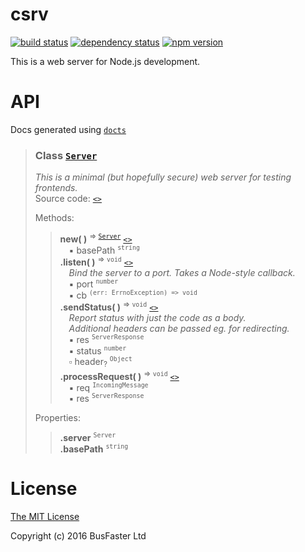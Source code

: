 csrv
====

[![build status](https://travis-ci.org/charto/csrv.svg?branch=master)](http://travis-ci.org/charto/csrv)
[![dependency status](https://david-dm.org/charto/csrv.svg)](https://david-dm.org/charto/csrv)
[![npm version](https://img.shields.io/npm/v/csrv.svg)](https://www.npmjs.com/package/csrv)

This is a web server for Node.js development.

API
===
Docs generated using [`docts`](https://github.com/charto/docts)
>
> <a name="api-Server"></a>
> ### Class [`Server`](#api-Server)
> <em>This is a minimal (but hopefully secure) web server for testing frontends.</em>  
> Source code: [`<>`](http://github.com/charto/csrv/blob/d0a331c/src/Server.ts#L22-L110)  
>  
> Methods:  
> > **new( )** <sup>&rArr; <code>[Server](#api-Server)</code></sup> [`<>`](http://github.com/charto/csrv/blob/d0a331c/src/Server.ts#L23-L30)  
> > &emsp;&#x25aa; basePath <sup><code>string</code></sup>  
> > **.listen( )** <sup>&rArr; <code>void</code></sup> [`<>`](http://github.com/charto/csrv/blob/d0a331c/src/Server.ts#L34-L36)  
> > &emsp;<em>Bind the server to a port. Takes a Node-style callback.</em>  
> > &emsp;&#x25aa; port <sup><code>number</code></sup>  
> > &emsp;&#x25aa; cb <sup><code>(err: ErrnoException) =&gt; void</code></sup>  
> > **.sendStatus( )** <sup>&rArr; <code>void</code></sup> [`<>`](http://github.com/charto/csrv/blob/d0a331c/src/Server.ts#L41-L51)  
> > &emsp;<em>Report status with just the code as a body.</em>  
> > &emsp;<em>Additional headers can be passed eg. for redirecting.</em>  
> > &emsp;&#x25aa; res <sup><code>ServerResponse</code></sup>  
> > &emsp;&#x25aa; status <sup><code>number</code></sup>  
> > &emsp;&#x25ab; header<sub>?</sub> <sup><code>Object</code></sup>  
> > **.processRequest( )** <sup>&rArr; <code>void</code></sup> [`<>`](http://github.com/charto/csrv/blob/d0a331c/src/Server.ts#L53-L105)  
> > &emsp;&#x25aa; req <sup><code>IncomingMessage</code></sup>  
> > &emsp;&#x25aa; res <sup><code>ServerResponse</code></sup>  
>  
> Properties:  
> > **.server** <sup><code>Server</code></sup>  
> > **.basePath** <sup><code>string</code></sup>  

License
=======

[The MIT License](https://raw.githubusercontent.com/charto/csrv/master/LICENSE)

Copyright (c) 2016 BusFaster Ltd
